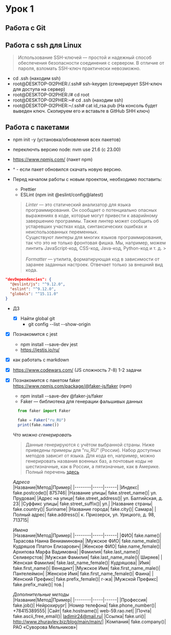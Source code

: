 # Урок 1

## Работа с Git

## Работа с ssh для Linux

> Использование SSH-ключей — простой и надежный способ обеспечения безопасности соединения с сервером. В отличие от пароля, взломать SSH-ключ практически невозможно.

- cd .ssh (находим ssh)
- root@DESKTOP-0I2PHER:/.ssh# ssh-keygen (сгенерирует SSH-ключ для доступа на сервер)
- root@DESKTOP-0I2PHER:/# cd root
- root@DESKTOP-0I2PHER:~# cd .ssh (находим ssh)
- root@DESKTOP-0I2PHER:~/.ssh# cat id_rsa.pub (На консоль будет выведен ключ. Скопируем его и вставьте в GitHub SHH ключ)

## Работа с пакетами

- npm init -y (установка/обновления всех пакетов)
- переключть версию node: nvm use 21.6 (c 23.00)
- https://www.npmjs.com/ (пакет npm)

- ^ - если пакет обновился скачать новую версию.

- Перед началом работы с новым проектом, необходимо поставить:

  - Prettier
  - ESLint (npm init @eslint/config@latest)

  > _Linter_ — это статический анализатор для языка программирования. Он сообщает о потенциально опасных выражениях в коде, которые могут привести к аварийному завершению программы. Также линтер может сообщить об устаревших участках кода, синтаксических ошибках и неиспользованных переменныx.<br>
  > Существуют линтеры для многих языков программирования, так что это не только фронтовая фишка. Мы, например, можем линтить JavaScript-код, CSS-код, Java-код, Python-код и т. д. ><br><br> _Formatter_ — утилита, форматирующая код в зависимости от заранее заданных настроек. Отвечает только за внешний вид кода.

```json
"devDependencies": {
  "@eslint/js": "^9.12.0",
  "eslint": "^9.12.0",
  "globals": "^15.11.0"
}
```

- ДЗ

  - [x] Найти global git
    - git config --list --show-origin

- [x] Познакомится с jest
  - npm install --save-dev jest
  - https://jestjs.io/ru/
- [x] как работать с markdown
- [x] https://www.codewars.com/ (JS сложность 7-8) 1-2 задачи

- [x] Познакомится с пакетом faker https://www.npmjs.com/package/@faker-js/faker (npm)

  - npm install --save-dev @faker-js/faker
  - Faker — библиотека для генерации фальшивых данных

  ```js
    from faker import Faker

    fake = Faker("ru_RU")
    print(fake.name())
  ```

  _Что можно сгенерировать_

  > Данные генерируются с учётом выбранной страны. Ниже приведены примеры для "ru_RU" (России). Набор доступных методов зависит от языка. Для кода en, например, можно генерировать названия военных баз, а почтовые коды не шестизначные, как в России, а пятизначные, как в Америке. <br> Полный перечень [здесь](https://faker.readthedocs.io/en/latest/providers.html)

  _Адреса_ <br>
  |Название|Метод|Пример|
  |--------|-----|------|
  |Индекс| fake.postcode()| 875746|
  |Название улицы| fake.street_name()| ул. Прудовая|
  |Адрес на улице| fake.street_address()| ул. Балтийская, д. 23|
  |Суффикс улицы| fake.street_suffix()| ул.|
  |Название страны| fake.country()| Suriname|
  |Название города| fake.city()| Самара|
  |Полный адрес| fake.address()| к. Приозерск, ул. Урицкого, д. 98, 713715|

  _Имена_ <br>
  |Название|Метод|Пример|
  |--------|-----|------|
  |ФИО| fake.name()| Тарасова Наина Вениаминовна|
  |Мужское ФИО| fake.name_male()| Кудряшов Платон Елизарович|
  |Женское ФИО| fake.name_female()| Архипова Марфа Вадимовна|
  |Фамилия| fake.last_name()| Селиверстов|
  |Мужская Фамилия| fake.last_name_male()| Ширяев|
  |Женская Фамилия| fake.last_name_female()| Кудряшова|
  |Имя| fake.first_name()| Венедикт|
  |Мужское Имя| fake.first_name_male()| Пантелеймон|
  |Женское Имя| fake.first_name_female()| Фаина|
  |Женский Префикс| fake.prefix_female()| г-жа|
  |Мужской Префикс| fake.prefix_male()| тов.|

  _Дополнительные методы_ <br>
  |Название|Метод|Пример|
  |--------|-----|------|
  |Профессия| fake.job()| Нейрохирург|
  |Номер телефона| fake.phone_number()| +78415389555|
  |Сайт| fake.hostname()| web-59.rao.net|
  |Почта| fake.ascii_free_email()| ladimir24@mail.ru|
  |Ссылка| fake.uri()| http://www.zhuravlev.biz/blog/main/main/|
  |Компания| fake.company()| РАО «Суворова Мельников»|
